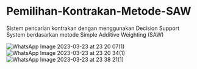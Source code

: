 # Pemilihan-Kontrakan-Metode-SAW
Sistem pencarian kontrakan dengan menggunakan Decision Support System berdasarkan metode Simple Additive Weighting (SAW)


![WhatsApp Image 2023-03-23 at 23 20 07(1)](https://user-images.githubusercontent.com/114218228/227272862-594d19ae-dcdd-4989-9d1f-87e87562c8c8.jpeg)
![WhatsApp Image 2023-03-23 at 23 20 34(1)](https://user-images.githubusercontent.com/114218228/227272869-8bec0ead-3e08-4868-9257-736ebe93f772.jpeg)
![WhatsApp Image 2023-03-23 at 23 38 21(1)](https://user-images.githubusercontent.com/114218228/227273959-da7d035c-53f4-4d02-ac97-bcd9fc13f252.jpeg)

